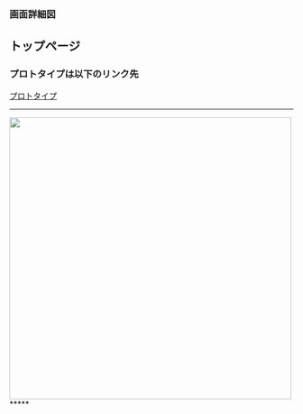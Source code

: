 ### 画面詳細図
## トップページ
### プロトタイプは以下のリンク先
[プロトタイプ](https://www.figma.com/file/B5k27THCSnY0Fo9At9X5Ir/sample-site-01?node-id=0%3A1)
*****
<img src="../img/toppage.png" width="500">
*****
